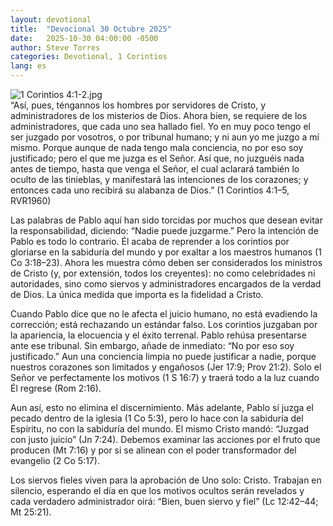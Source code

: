 ```yaml
---
layout: devotional
title:  "Devocional 30 Octubre 2025"
date:   2025-10-30 04:00:00 -0500
author: Steve Torres
categories: Devotional, 1 Corintios
lang: es
---
```

<img src="https://sitemedia.esteeb.com/file/esteebcomsitemedia/devotional_images/1-Corinthians/ES-1Cor-4_1-2.jpg?raw=true" alt="1 Corintios 4:1-2.jpg" style="max-width: 100%; height: auto;">

<div class="scripture">
  “Así, pues, téngannos los hombres por servidores de Cristo, y administradores de los misterios de Dios. Ahora bien, se requiere de los administradores, que cada uno sea hallado fiel. Yo en muy poco tengo el ser juzgado por vosotros, o por tribunal humano; y ni aun yo me juzgo a mí mismo. Porque aunque de nada tengo mala conciencia, no por eso soy justificado; pero el que me juzga es el Señor. Así que, no juzguéis nada antes de tiempo, hasta que venga el Señor, el cual aclarará también lo oculto de las tinieblas, y manifestará las intenciones de los corazones; y entonces cada uno recibirá su alabanza de Dios.” (1 Corintios 4:1–5, RVR1960)
</div>

Las palabras de Pablo aquí han sido torcidas por muchos que desean evitar la responsabilidad, diciendo: “Nadie puede juzgarme.” Pero la intención de Pablo es todo lo contrario. Él acaba de reprender a los corintios por gloriarse en la sabiduría del mundo y por exaltar a los maestros humanos (1 Co 3:18–23). Ahora les muestra cómo deben ser considerados los ministros de Cristo (y, por extensión, todos los creyentes): no como celebridades ni autoridades, sino como siervos y administradores encargados de la verdad de Dios. La única medida que importa es la fidelidad a Cristo.

Cuando Pablo dice que no le afecta el juicio humano, no está evadiendo la corrección; está rechazando un estándar falso. Los corintios juzgaban por la apariencia, la elocuencia y el éxito terrenal. Pablo rehúsa presentarse ante ese tribunal. Sin embargo, añade de inmediato: “No por eso soy justificado.” Aun una conciencia limpia no puede justificar a nadie, porque nuestros corazones son limitados y engañosos (Jer 17:9; Prov 21:2). Solo el Señor ve perfectamente los motivos (1 S 16:7) y traerá todo a la luz cuando Él regrese (Rom 2:16).

Aun así, esto no elimina el discernimiento. Más adelante, Pablo sí juzga el pecado dentro de la iglesia (1 Co 5:3), pero lo hace con la sabiduría del Espíritu, no con la sabiduría del mundo. El mismo Cristo mandó: “Juzgad con justo juicio” (Jn 7:24). Debemos examinar las acciones por el fruto que producen (Mt 7:16) y por si se alinean con el poder transformador del evangelio (2 Co 5:17).

Los siervos fieles viven para la aprobación de Uno solo: Cristo. Trabajan en silencio, esperando el día en que los motivos ocultos serán revelados y cada verdadero administrador oirá: “Bien, buen siervo y fiel” (Lc 12:42–44; Mt 25:21).
